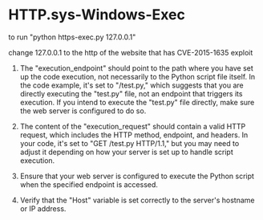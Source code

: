 # HTTP.sys-Windows-Exec

to run "python https-exec.py 127.0.0.1"

change 127.0.0.1 to the http of the website that has CVE-2015-1635 exploit

1. The "execution_endpoint" should point to the path where you have set up the code execution, not necessarily to the Python script file itself. In the code example, it's set to "/test.py," which suggests that you are directly executing the "test.py" file, not an endpoint that triggers its execution. If you intend to execute the "test.py" file directly, make sure the web server is configured to do so.

2. The content of the "execution_request" should contain a valid HTTP request, which includes the HTTP method, endpoint, and headers. In your code, it's set to "GET /test.py HTTP/1.1," but you may need to adjust it depending on how your server is set up to handle script execution.

3. Ensure that your web server is configured to execute the Python script when the specified endpoint is accessed.

4. Verify that the "Host" variable is set correctly to the server's hostname or IP address.
